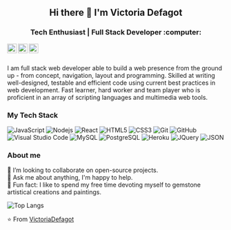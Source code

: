 <h2 align="center"> Hi there 👋 I'm Victoria Defagot </h2>
<h3 align="center">  Tech Enthusiast | Full Stack Developer :computer:  </h3>

<p align="center"> 
  <a href="https://www.linkedin.com/in/victoriadefagot/">
    <img align="left" alt="Victoria's LinkdedIn" width="22px" src="https://cdn.jsdelivr.net/npm/simple-icons@v3/icons/linkedin.svg" />
  </a>
  <a href="mailto:defagotvictoria@gmail.com">
    <img align="left" alt="Victoria's email" width="22px" src="https://cdn.jsdelivr.net/npm/simple-icons@v3/icons/gmail.svg" />
  </a>
  <a href="https://www.instagram.com/vi.victoriad/">
    <img align="left" alt="Victoria's Instagram" width="22px" src="https://cdn.jsdelivr.net/npm/simple-icons@v3/icons/instagram.svg" />
  </a>
</p>

<br />
<br />

I am full stack web developer able to build a web presence from the ground up - from concept, navigation, layout and programming. Skilled at writing well-designed, testable and efficient code using current best practices in web development. Fast learner, hard worker and team player who is proficient in an array of scripting languages and multimedia web tools.

### My Tech Stack
![JavaScript](https://img.shields.io/badge/-JavaScript-black?style=flat&logo=javascript)
![Nodejs](https://img.shields.io/badge/-Nodejs-green?style=flat&logo=Node.js)
![React](https://img.shields.io/badge/-React-black?style=flat&logo=react)
![HTML5](https://img.shields.io/badge/-HTML5-E34F26?style=flat&logo=html5&logoColor=white)
![CSS3](https://img.shields.io/badge/-CSS3-1572B6?style=flat&logo=css3)
![Git](https://img.shields.io/badge/-Git-black?style=flat&logo=git)
![GitHub](https://img.shields.io/badge/-GitHub-181717?style=flat-square&logo=github)
![Visual Studio Code](https://img.shields.io/badge/-Visual%20Studio%20Code-333333?style=flat&logo=visual-studio-code&logoColor=007ACC)
![MySQL](https://img.shields.io/badge/-MySQL-red?style=flat&logo=mysql)
![PostgreSQL](https://img.shields.io/badge/-PostgreSQL-336791?style=flat-square&logo=postgresql)
![Heroku](https://img.shields.io/badge/-Heroku-gray?style=flat&logo=heroku)
![JQuery](https://img.shields.io/badge/-JQuery-blue?style=flat&logo=jquery)
![JSON](https://img.shields.io/badge/-json-02569B?style=flat&logo=json)

### About me
👯 I’m looking to collaborate on open-source projects. <br />
💬 Ask me about anything, I'm happy to help. <br />
💎 Fun fact: I like to spend my free time devoting myself to gemstone artistical creations and paintings. <br />
 
 ![Top Langs](https://github-readme-stats.vercel.app/api/top-langs/?username=VictoriaDefagot&hide=jupyter%20notebook&show_icons=true&layout=compact&hide_border=true)

 ⭐️ From [VictoriaDefagot](https://github.com/VictoriaDefagot)


<!--
**VictoriaDefagot/VictoriaDefagot** is a ✨ _special_ ✨ repository because its `README.md` (this file) appears on your GitHub profile.

### Hi there 👋 I'm Victoria Defagot,

- 🔭 I’m currently working on ...
- 🌱 I’m currently learning ...
- 👯 I’m looking to collaborate on ...
- 🤔 I’m looking for help with ...
- 💬 Ask me about ...
- 📫 How to reach me: ...
- 😄 Pronouns: ...
- ⚡ Fun fact: ...

-->
